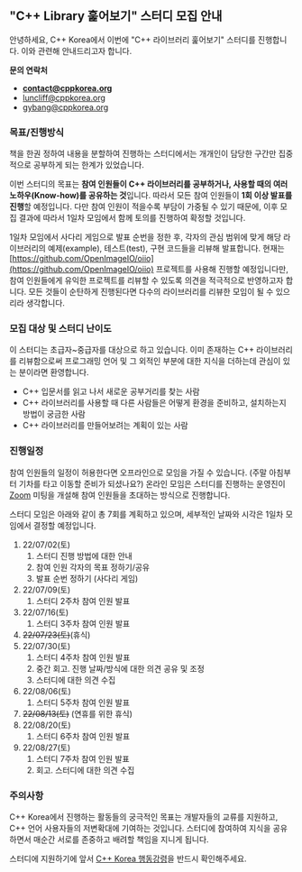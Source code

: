
## "C++ Library 훑어보기" 스터디 모집 안내

안녕하세요, C++ Korea에서 이번에 "C++ 라이브러리 훑어보기" 스터디를 진행합니다. 이와 관련해 안내드리고자 합니다.

**문의 연락처**

* **[contact@cppkorea.org](mailto:contact@cppkorea.org)**
* [luncliff@cppkorea.org](mailto:luncliff@cppkorea.org)
* [gybang@cppkorea.org](mailto:gybang@cppkorea.org)

### 목표/진행방식

책을 한권 정하여 내용을 분할하여 진행하는 스터디에서는 개개인이 담당한 구간만 집중적으로 공부하게 되는 한계가 있었습니다.

이번 스터디의 목표는 **참여 인원들이 C++ 라이브러리를 공부하거나, 사용할 때의 여러 노하우(Know-how)를 공유하는 것**입니다.
따라서 모든 참여 인원들이 **1회 이상 발표를 진행**할 예정입니다.
다만 참여 인원이 적을수록 부담이 가중될 수 있기 때문에, 이후 모집 결과에 따라서 1일차 모임에서 함께 토의를 진행하여 확정할 것입니다.

1일차 모임에서 사다리 게임으로 발표 순번을 정한 후,
각자의 관심 범위에 맞게 해당 라이브러리의 예제(example), 테스트(test), 구현 코드들을 리뷰해 발표합니다.
현재는 [https://github.com/OpenImageIO/oiio](https://github.com/OpenImageIO/oiio) 프로젝트를 사용해 진행할 예정입니다만, 참여 인원들에게 유익한 프로젝트를 리뷰할 수 있도록 의견을 적극적으로 반영하고자 합니다.
모든 것들이 순탄하게 진행된다면 다수의 라이브러리를 리뷰한 모임이 될 수 있으리라 생각합니다.

### 모집 대상 및 스터디 난이도

이 스터디는 초급자~중급자를 대상으로 하고 있습니다.
이미 존재하는 C++ 라이브러리를 리뷰함으로써 프로그래밍 언어 및 그 외적인 부분에 대한 지식을 더하는데 관심이 있는 분이라면 환영합니다.

* C++ 입문서를 읽고 나서 새로운 공부거리를 찾는 사람
* C++ 라이브러리를 사용할 때 다른 사람들은 어떻게 환경을 준비하고, 설치하는지 방법이 궁금한 사람
* C++ 라이브러리를 만들어보려는 계획이 있는 사람

### 진행일정

참여 인원들의 일정이 허용한다면 오프라인으로 모임을 가질 수 있습니다.
(주말 아침부터 기차를 타고 이동할 준비가 되셨나요?)
온라인 모임은 스터디를 진행하는 운영진이 [Zoom](https://zoom.us/) 미팅을 개설해 참여 인원들을 초대하는 방식으로 진행합니다.

스터디 모임은 아래와 같이 총 7회를 계획하고 있으며, 세부적인 날짜와 시각은 1일차 모임에서 결정할 예정입니다.

1. 22/07/02(토)
    1. 스터디 진행 방법에 대한 안내
    2. 참여 인원 각자의 목표 정하기/공유
    3. 발표 순번 정하기 (사다리 게임)
2. 22/07/09(토)
    1. 스터디 2주차 참여 인원 발표
3. 22/07/16(토)
    1. 스터디 3주차 참여 인원 발표
4. ~~22/07/23(토)~~(휴식)
5. 22/07/30(토)
    1. 스터디 4주차 참여 인원 발표
    2. 중간 회고. 진행 날짜/방식에 대한 의견 공유 및 조정
    3. 스터디에 대한 의견 수집
6. 22/08/06(토)
    1. 스터디 5주차 참여 인원 발표
7. ~~22/08/13(토)~~ (연휴를 위한 휴식)
8. 22/08/20(토)
    1. 스터디 6주차 참여 인원 발표
9. 22/08/27(토)
    1. 스터디 7주차 참여 인원 발표
    2. 회고. 스터디에 대한 의견 수집

### 주의사항

C++ Korea에서 진행하는 활동들의 궁극적인 목표는 개발자들의 교류를 지원하고, C++ 언어 사용자들의 저변확대에 기여하는 것입니다.
스터디에 참여하여 지식을 공유하면서 매순간 서로를 존중하고 배려할 책임을 지니게 됩니다.

스터디에 지원하기에 앞서 [C++ Korea 행동강령](https://github.com/cppkorea/codeofconduct)을 반드시 확인해주세요.

